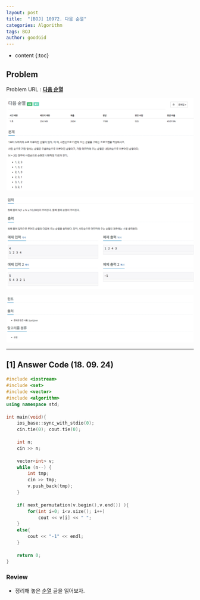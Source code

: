 ```yaml
---
layout: post
title:  "[BOJ] 10972. 다음 순열"
categories: Algorithm
tags: BOJ 
author: goodGid
---
```

* content
{:toc}

## Problem

Problem URL : **[다음 순열](https://www.acmicpc.net/problem/10972)**












![](/assets/img/algorithm/10972_1.png)

![](/assets/img/algorithm/10972_2.png)

![](/assets/img/algorithm/10972_3.png)

---


## [1] Answer Code (18. 09. 24)

``` cpp
#include <iostream>
#include <set>
#include <vector>
#include <algorithm>
using namespace std;

int main(void){
    ios_base::sync_with_stdio(0);
    cin.tie(0); cout.tie(0);
    
    int n;
    cin >> n;
    
    vector<int> v;
    while (n--) {
        int tmp;
        cin >> tmp;
        v.push_back(tmp);
    }
    
    if( next_permutation(v.begin(),v.end()) ){
        for(int i=0; i<v.size(); i++)
            cout << v[i] << " ";
    }
    else{
        cout << "-1" << endl;
    }
    
    return 0;
}
```

### Review

* 정리해 놓은 [순열]({{site.url}}/Permutation/) 글을 읽어보자.